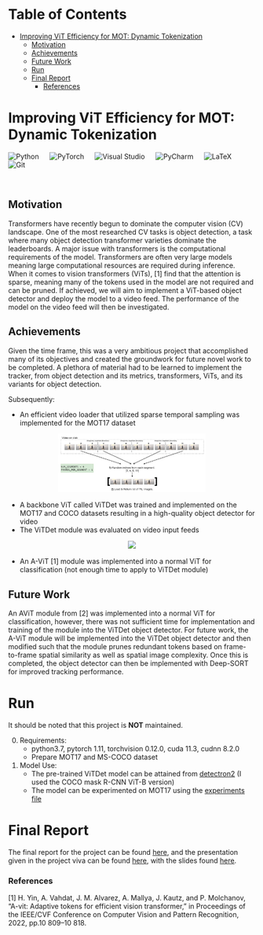 Table of Contents
=================

* [Improving ViT Efficiency for MOT: Dynamic Tokenization](#improving-vit-efficiency-for-mot-dynamic-tokenization)
   * [Motivation](#motivation)
   * [Achievements](#achievements)
   * [Future Work](#future-work)
   * [Run](#run)
   * [Final Report](#final-report)
      * [References](#references)

# Improving ViT Efficiency for MOT: Dynamic Tokenization

![Python](https://img.shields.io/badge/python-3670A0?style=for-the-badge&logo=python&logoColor=ffdd54) &emsp;
![PyTorch](https://img.shields.io/badge/PyTorch-%23EE4C2C.svg?style=for-the-badge&logo=PyTorch&logoColor=white) &emsp;
![Visual Studio](https://img.shields.io/badge/Visual%20Studio-5C2D91.svg?style=for-the-badge&logo=visual-studio&logoColor=white) &emsp;
![PyCharm](https://img.shields.io/badge/pycharm-143?style=for-the-badge&logo=pycharm&logoColor=black&color=black&labelColor=green) &emsp;
![LaTeX](https://img.shields.io/badge/latex-%23008080.svg?style=for-the-badge&logo=latex&logoColor=white) &emsp;
![Git](https://img.shields.io/badge/git-%23F05033.svg?style=for-the-badge&logo=git&logoColor=white)

<br />

## Motivation 

Transformers have recently begun to dominate the computer vision (CV) landscape. One of the most researched CV tasks is object detection, a task where many object detection transformer varieties dominate the leaderboards. A major issue with transformers is the computational requirements of the model. Transformers are often very large models meaning large computational resources are required during inference. When it comes to vision transformers (ViTs), [1] find that the attention is sparse, meaning many of the tokens used in the model are not required and can be pruned. If achieved, we will aim to implement a ViT-based object detector and deploy the model to a video feed. The performance of the model on the video feed will then be investigated.


## Achievements

Given the time frame, this was a very ambitious project that accomplished many of its objectives and created the groundwork for future novel work to be completed. A plethora of material had to be learned to implement the tracker, from object detection and its metrics, transformers, ViTs, and its variants for object detection. 

Subsequently: 
- An efficient video loader that utilized sparse temporal sampling was implemented for the MOT17 dataset

<p align="center">
  <img src="/ViTDet/output_media/sparse_temporal_sampling.png" width="300"/>
</p>

- A backbone ViT called ViTDet was trained and implemented on the MOT17 and COCO datasets resulting in a high-quality object detector for video
- The ViTDet module was evaluated on video input feeds

<p align="center">
  <img src="/ViTDet/output_media/MOT17_example.gif" width="300"/>
</p>

- An A-ViT [1] module was implemented into a normal ViT for classification (not enough time to apply to ViTDet module)

## Future Work

An AViT module from [2] was implemented into a normal ViT for classification, however, there was not sufficient time for implementation and training of the module into the ViTDet object detector. For future work, the A-ViT module will be implemented into the ViTDet object detector and then modified such that the module prunes redundant tokens based on frame-to-frame spatial similarity as well as spatial image complexity. Once this is completed, the object detector can then be implemented with Deep-SORT for improved tracking performance.

# Run

It should be noted that this project is **NOT** maintained. 

0. Requirements:
    * python3.7, pytorch 1.11, torchvision 0.12.0, cuda 11.3, cudnn 8.2.0
    * Prepare MOT17 and MS-COCO dataset
1. Model Use:
    * The pre-trained ViTDet model can be attained from [detectron2](https://github.com/facebookresearch/detectron2/tree/main/projects/ViTDet) (I used the COCO mask R-CNN ViT-B version)
    * The model can be experimented on MOT17 using the [experiments file](/ViTDet/experiments.py) 


# Final Report 

The final report for the project can be found [here](/UG_Research_Report_Final.pdf), and the presentation given in the project viva can be found [here](https://southampton.cloud.panopto.eu/Panopto/Pages/Viewer.aspx?id=b19cd16d-dcec-421c-9566-af2000cd60b8&start=6743.677468), with the slides found [here](/Presentation.pptx).

### References 

[1] H. Yin, A. Vahdat, J. M. Alvarez, A. Mallya, J. Kautz, and P. Molchanov, “A-vit: Adaptive tokens for efficient vision transformer,” in Proceedings of the IEEE/CVF Conference on Computer Vision and Pattern Recognition, 2022, pp.10 809–10 818. 
